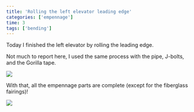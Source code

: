 ```yaml
---
title: 'Rolling the left elevator leading edge'
categories: ['empennage']
time: 3
tags: ['bending']
---
```


Today I finished the left elevator by rolling the leading edge.

<!-- more -->

Not much to report here, I used the same process with the pipe, J-bolts, and the Gorilla tape.

![](0-the-leading-edge-rolled.jpeg)

With that, all the empennage parts are complete (except for the fiberglass fairings)!

![](1-all-the-parts.jpeg)